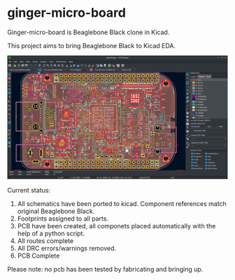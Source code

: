 # ginger-micro-board
Ginger-micro-board is Beaglebone Black clone in Kicad.

This project aims to bring Beaglebone Black to Kicad EDA.

![ginger-micro-board image](/img/ginger-micro-board.png "ginger-micro-board") 

Current status:
1. All schematics have been ported to kicad. Component references match original Beaglebone Black.
2. Footprints assigned to all parts.
3. PCB have been created, all componets placed automatically with the help of a python script.
4. All routes complete
5. All DRC errors/warnings removed.
6. PCB Complete

Please note: no pcb has been tested by fabricating and bringing up.
